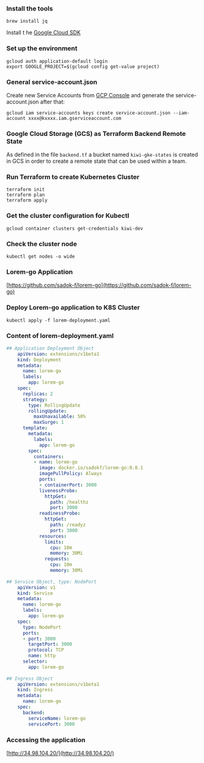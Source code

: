 ### Install the tools
    brew install jq

Install t he [Google Cloud SDK](https://cloud.google.com/sdk/docs/quickstart-macos)

### Set up the environment

    gcloud auth application-default login
    export GOOGLE_PROJECT=$(gcloud config get-value project)

### General service-account.json
Create new Service Accounts from [GCP Console](https://console.cloud.google.com/iam-admin/serviceaccounts) and generate the service-account.json after that:

    gcloud iam service-accounts keys create service-account.json --iam-account xxxx@kxxxx.iam.gserviceaccount.com

### Google Cloud Storage (GCS) as Terraform Backend Remote State
As defined in the file `backend.tf` a bucket named `kiwi-gke-states` is created in GCS in order to create a remote state that can be used within a team.


### Run Terraform to create Kubernetes Cluster
    terraform init
    terraform plan
    terraform apply

### Get the cluster configuration for Kubectl
    gcloud container clusters get-credentials kiwi-dev
    
### Check the cluster node
    kubectl get nodes -o wide
    
### Lorem-go Application

[https://github.com/sadok-f/lorem-go](https://github.com/sadok-f/lorem-go)

### Deploy Lorem-go application to K8S Cluster
    kubectl apply -f lorem-deployment.yaml
    
### Content of lorem-deployment.yaml
```yaml
## Application Deployment Object
    apiVersion: extensions/v1beta1
    kind: Deployment
    metadata:
      name: lorem-go
      labels:
        app: lorem-go
    spec:
      replicas: 2
      strategy:
        type: RollingUpdate
        rollingUpdate:
          maxUnavailable: 50%
          maxSurge: 1
      template:
        metadata:
          labels:
            app: lorem-go
        spec:
          containers:
          - name: lorem-go
            image: docker.io/sadokf/lorem-go:0.0.1
            imagePullPolicy: Always
            ports:
            - containerPort: 3000
            livenessProbe:
              httpGet:
                path: /healthz
                port: 3000
            readinessProbe:
              httpGet:
                path: /readyz
                port: 3000
            resources:
              limits:
                cpu: 10m
                memory: 30Mi
              requests:
                cpu: 10m
                memory: 30Mi
                
## Service Object, type: NodePort
    apiVersion: v1
    kind: Service
    metadata:
      name: lorem-go
      labels:
        app: lorem-go
    spec:
      type: NodePort
      ports:
      - port: 3000
        targetPort: 3000
        protocol: TCP
        name: http
      selector:
        app: lorem-go
        
## Ingress Object
    apiVersion: extensions/v1beta1
    kind: Ingress
    metadata:
      name: lorem-go
    spec:
      backend:
        serviceName: lorem-go
        servicePort: 3000

```
### Accessing the application

[http://34.98.104.20/](http://34.98.104.20/)
